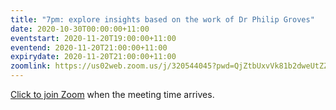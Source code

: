 ```yaml
---
title: "7pm: explore insights based on the work of Dr Philip Groves"
date: 2020-10-30T00:00:00+11:00
eventstart: 2020-11-20T19:00:00+11:00
eventend: 2020-11-20T21:00:00+11:00
expirydate: 2020-11-20T21:00:00+11:00
zoomlink: https://us02web.zoom.us/j/320544045?pwd=QjZtbUxvVk81b2dweUtZZTE3ZE9IZz09
---
```


[Click to join Zoom](https://us02web.zoom.us/j/320544045?pwd=QjZtbUxvVk81b2dweUtZZTE3ZE9IZz09) when the meeting time arrives.
